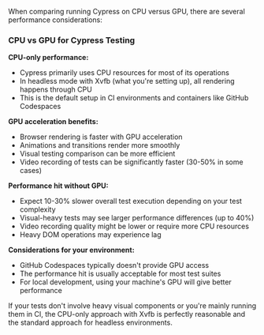 When comparing running Cypress on CPU versus GPU, there are several performance considerations:

### CPU vs GPU for Cypress Testing

**CPU-only performance:**
- Cypress primarily uses CPU resources for most of its operations
- In headless mode with Xvfb (what you're setting up), all rendering happens through CPU
- This is the default setup in CI environments and containers like GitHub Codespaces

**GPU acceleration benefits:**
- Browser rendering is faster with GPU acceleration
- Animations and transitions render more smoothly
- Visual testing comparison can be more efficient
- Video recording of tests can be significantly faster (30-50% in some cases)

**Performance hit without GPU:**
- Expect 10-30% slower overall test execution depending on your test complexity
- Visual-heavy tests may see larger performance differences (up to 40%)
- Video recording quality might be lower or require more CPU resources
- Heavy DOM operations may experience lag

**Considerations for your environment:**
- GitHub Codespaces typically doesn't provide GPU access
- The performance hit is usually acceptable for most test suites
- For local development, using your machine's GPU will give better performance

If your tests don't involve heavy visual components or you're mainly running them in CI, the CPU-only approach with Xvfb is perfectly reasonable and the standard approach for headless environments.